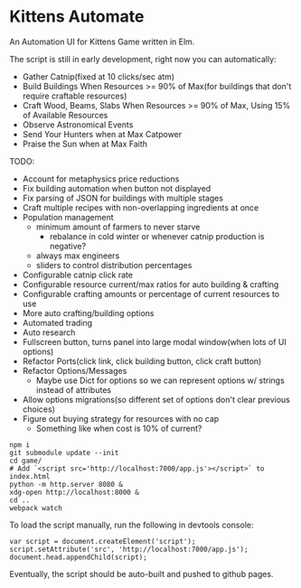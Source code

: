 # Kittens Automate

An Automation UI for Kittens Game written in Elm.

The script is still in early development, right now you can automatically:

* Gather Catnip(fixed at 10 clicks/sec atm)
* Build Buildings When Resources >= 90% of Max(for buildings that don't require craftable resources)
* Craft Wood, Beams, Slabs When Resources >= 90% of Max, Using 15% of Available Resources
* Observe Astronomical Events
* Send Your Hunters when at Max Catpower
* Praise the Sun when at Max Faith

TODO:

* Account for metaphysics price reductions
* Fix building automation when button not displayed
* Fix parsing of JSON for buildings with multiple stages
* Craft multiple recipes with non-overlapping ingredients at once
* Population management
    * minimum amount of farmers to never starve
        * rebalance in cold winter or whenever catnip production is negative?
    * always max engineers
    * sliders to control distribution percentages
* Configurable catnip click rate
* Configurable resource current/max ratios for auto building & crafting
* Configurable crafting amounts or percentage of current resources to use
* More auto crafting/building options
* Automated trading
* Auto research
* Fullscreen button, turns panel into large modal window(when lots of UI options)
* Refactor Ports(click link, click building button, click craft button)
* Refactor Options/Messages
    * Maybe use Dict for options so we can represent options w/ strings instead of attributes
* Allow options migrations(so different set of options don't clear previous choices)
* Figure out buying strategy for resources with no cap
    * Something like when cost is 10% of current?


```
npm i
git submodule update --init
cd game/
# Add `<script src='http://localhost:7000/app.js'></script>` to index.html
python -m http.server 8080 &
xdg-open http://localhost:8000 &
cd ..
webpack watch
```

To load the script manually, run the following in devtools console:

```
var script = document.createElement('script');
script.setAttribute('src', 'http://localhost:7000/app.js');
document.head.appendChild(script);
```


Eventually, the script should be auto-built and pushed to github pages.
